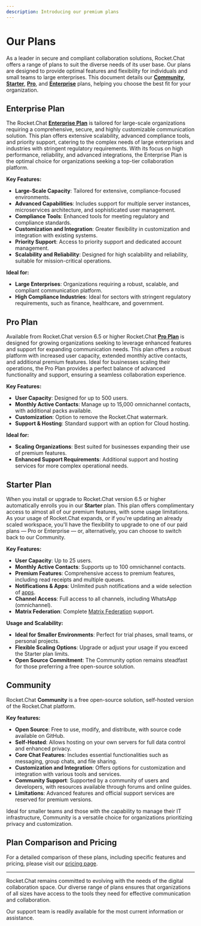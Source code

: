 ```yaml
---
description: Introducing our premium plans
---
```


# Our Plans

As a leader in secure and compliant collaboration solutions, Rocket.Chat offers a range of plans to suit the diverse needs of its user base. Our plans are designed to provide optimal features and flexibility for individuals and small teams to large enterprises. This document details our [**Community**](our-plans.md#community), [**Starter**](our-plans.md#starter-plan), [**Pro**](our-plans.md#pro-plan), and [**Enterprise**](our-plans.md#enterprise-plan) plans, helping you choose the best fit for your organization.

## Enterprise Plan

The Rocket.Chat [**Enterprise Plan**](../setup-and-configure/trials/enterprise-trial.md) is tailored for large-scale organizations requiring a comprehensive, secure, and highly customizable communication solution. This plan offers extensive scalability, advanced compliance tools, and priority support, catering to the complex needs of large enterprises and industries with stringent regulatory requirements. With its focus on high performance, reliability, and advanced integrations, the Enterprise Plan is the optimal choice for organizations seeking a top-tier collaboration platform.

**Key Features:**

* **Large-Scale Capacity**: Tailored for extensive, compliance-focused environments.
* **Advanced Capabilities**: Includes support for multiple server instances, microservices architecture, and sophisticated user management.
* **Compliance Tools**: Enhanced tools for meeting regulatory and compliance standards.
* **Customization and Integration**: Greater flexibility in customization and integration with existing systems.
* **Priority Support**: Access to priority support and dedicated account management.
* **Scalability and Reliability**: Designed for high scalability and reliability, suitable for mission-critical operations.

**Ideal for:**

* **Large Enterprises**: Organizations requiring a robust, scalable, and compliant communication platform.
* **High Compliance Industries**: Ideal for sectors with stringent regulatory requirements, such as finance, healthcare, and government.

## Pro Plan

Available from Rocket.Chat version 6.5 or higher Rocket.Chat [**Pro Plan**](../setup-and-configure/trials/pro-trial.md) is designed for growing organizations seeking to leverage enhanced features and support for expanding communication needs. This plan offers a robust platform with increased user capacity, extended monthly active contacts, and additional premium features. Ideal for businesses scaling their operations, the Pro Plan provides a perfect balance of advanced functionality and support, ensuring a seamless collaboration experience.

**Key Features:**

* **User Capacity**: Designed for up to 500 users.
* **Monthly Active Contacts**: Manage up to 15,000 omnichannel contacts, with additional packs available.
* **Customization**: Option to remove the Rocket.Chat watermark.
* **Support & Hosting**: Standard support with an option for Cloud hosting.

**Ideal for:**

* **Scaling Organizations**: Best suited for businesses expanding their use of premium features.
* **Enhanced Support Requirements**: Additional support and hosting services for more complex operational needs.

## Starter Plan

When you install or upgrade to Rocket.Chat version 6.5 or higher automatically enrolls you in our **Starter** plan. This plan offers complimentary access to almost all of our premium features, with some usage limitations. As your usage of Rocket.Chat expands, or if you're updating an already scaled workspace, you'll have the flexibility to upgrade to one of our paid plans — Pro or Enterprise — or, alternatively, you can choose to switch back to our Community.

**Key Features:**

* **User Capacity**: Up to 25 users.
* **Monthly Active Contacts**: Supports up to 100 omnichannel contacts.
* **Premium Features**: Comprehensive access to premium features, including read receipts and multiple queues.
* **Notifications & Apps**: Unlimited push notifications and a wide selection of [apps](../extend-rocket.chat-capabilities/rocket.chat-marketplace/).
* **Channel Access**: Full access to all channels, including WhatsApp (omnichannel).
* **Matrix Federation**: Complete [Matrix Federation](../use-rocket.chat/rocket.chat-federation.md) support.

**Usage and Scalability:**

* **Ideal for Smaller Environments**: Perfect for trial phases, small teams, or personal projects.
* **Flexible Scaling Options**: Upgrade or adjust your usage if you exceed the Starter plan limits.
* **Open Source Commitment**: The Community option remains steadfast for those preferring a free open-source solution.

## **Community**

Rocket.Chat **Community** is a free open-source solution, self-hosted version of the Rocket.Chat platform.&#x20;

**Key features:**

* **Open Source**: Free to use, modify, and distribute, with source code available on GitHub.
* **Self-Hosted**: Allows hosting on your own servers for full data control and enhanced privacy.
* **Core Chat Features**: Includes essential functionalities such as messaging, group chats, and file sharing.
* **Customization and Integration**: Offers options for customization and integration with various tools and services.
* **Community Support**: Supported by a community of users and developers, with resources available through forums and online guides.
* **Limitations**: Advanced features and official support services are reserved for premium versions.

Ideal for smaller teams and those with the capability to manage their IT infrastructure, Community is a versatile choice for organizations prioritizing privacy and customization.

## Plan Comparison and Pricing

For a detailed comparison of these plans, including specific features and pricing, please visit our [pricing page](https://www.rocket.chat/pricing).

***

Rocket.Chat remains committed to evolving with the needs of the digital collaboration space. Our diverse range of plans ensures that organizations of all sizes have access to the tools they need for effective communication and collaboration.

Our support team is readily available for the most current information or assistance.
